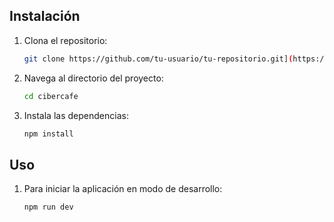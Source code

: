 ## Instalación

1. Clona el repositorio:
    ```sh
    git clone https://github.com/tu-usuario/tu-repositorio.git](https://github.com/Juanies/cibercafe.git
    ```
2. Navega al directorio del proyecto:
    ```sh
    cd cibercafe
    ```
3. Instala las dependencias:
    ```sh
    npm install
    ```

## Uso


1. Para iniciar la aplicación en modo de desarrollo:
    ```sh
    npm run dev
    ```
